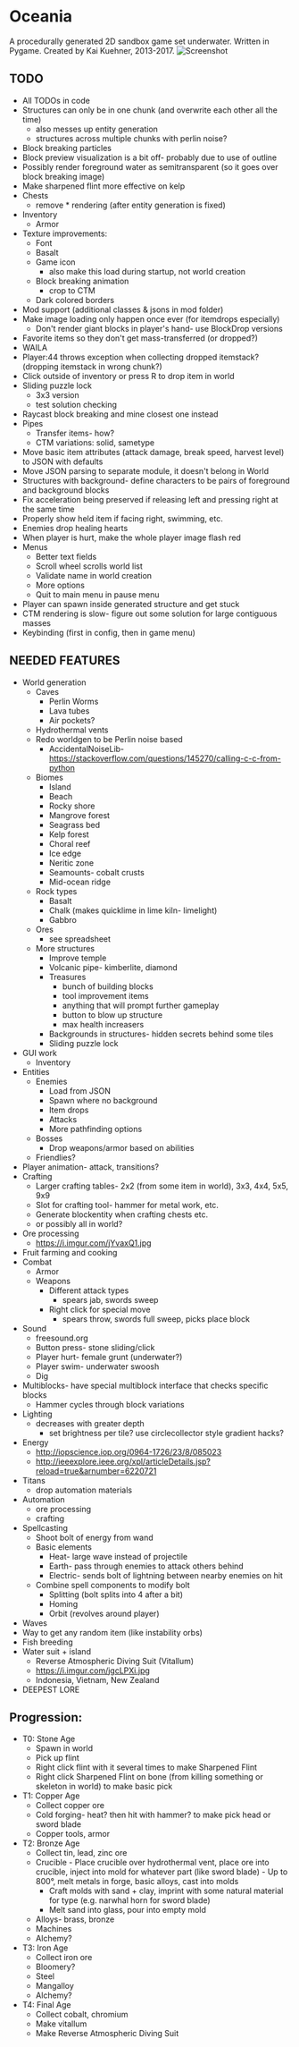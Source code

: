 Oceania
==
A procedurally generated 2D sandbox game set underwater.
Written in Pygame.
Created by Kai Kuehner, 2013-2017.
![Screenshot](http://i.imgur.com/wUVoCkr.png)

TODO
--
- All TODOs in code
- Structures can only be in one chunk (and overwrite each other all the time)
	- also messes up entity generation
	- structures across multiple chunks with perlin noise?
- Block breaking particles
- Block preview visualization is a bit off- probably due to use of outline
- Possibly render foreground water as semitransparent (so it goes over block breaking image)
- Make sharpened flint more effective on kelp
- Chests
    - remove * rendering (after entity generation is fixed)
- Inventory
    - Armor
- Texture improvements:
	- Font
	- Basalt
	- Game icon
		- also make this load during startup, not world creation
	- Block breaking animation
		- crop to CTM
	- Dark colored borders
- Mod support (additional classes & jsons in mod folder)
- Make image loading only happen once ever (for itemdrops especially)
	- Don't render giant blocks in player's hand- use BlockDrop versions
- Favorite items so they don't get mass-transferred (or dropped?)
- WAILA
- Player:44 throws exception when collecting dropped itemstack? (dropping itemstack in wrong chunk?)
- Click outside of inventory or press R to drop item in world
- Sliding puzzle lock
	- 3x3 version
	- test solution checking
- Raycast block breaking and mine closest one instead
- Pipes
	- Transfer items- how?
	- CTM variations: solid, sametype
- Move basic item attributes (attack damage, break speed, harvest level) to JSON with defaults
- Move JSON parsing to separate module, it doesn't belong in World
- Structures with background- define characters to be pairs of foreground and background blocks
- Fix acceleration being preserved if releasing left and pressing right at the same time
- Properly show held item if facing right, swimming, etc.
- Enemies drop healing hearts
- When player is hurt, make the whole player image flash red
- Menus
	- Better text fields
	- Scroll wheel scrolls world list
    - Validate name in world creation
    - More options
    - Quit to main menu in pause menu
- Player can spawn inside generated structure and get stuck
- CTM rendering is slow- figure out some solution for large contiguous masses
- Keybinding (first in config, then in game menu)

NEEDED FEATURES
--
- World generation
    - Caves
    	- Perlin Worms
        - Lava tubes
        - Air pockets?
    - Hydrothermal vents
    - Redo worldgen to be Perlin noise based
		- AccidentalNoiseLib- https://stackoverflow.com/questions/145270/calling-c-c-from-python
    - Biomes
    	- Island
    	- Beach
    	- Rocky shore
    	- Mangrove forest
    	- Seagrass bed
    	- Kelp forest
    	- Choral reef
    	- Ice edge
        - Neritic zone
        - Seamounts- cobalt crusts
    	- Mid-ocean ridge
    - Rock types
        - Basalt
        - Chalk (makes quicklime in lime kiln- limelight)
        - Gabbro
    - Ores
    	- see spreadsheet
    - More structures
        - Improve temple
        - Volcanic pipe- kimberlite, diamond
        - Treasures
            - bunch of building blocks
            - tool improvement items
            - anything that will prompt further gameplay
            - button to blow up structure
            - max health increasers
        - Backgrounds in structures- hidden secrets behind some tiles
		- Sliding puzzle lock
- GUI work
    - Inventory
- Entities
    - Enemies
    	- Load from JSON
    	- Spawn where no background
    	- Item drops
    	- Attacks
    	- More pathfinding options
    - Bosses
	    - Drop weapons/armor based on abilities
	- Friendlies?
- Player animation- attack, transitions?
- Crafting
    - Larger crafting tables- 2x2 (from some item in world), 3x3, 4x4, 5x5, 9x9
    - Slot for crafting tool- hammer for metal work, etc.
    - Generate blockentity when crafting chests etc.
    - or possibly all in world?
- Ore processing
    - https://i.imgur.com/jYvaxQ1.jpg
- Fruit farming and cooking
- Combat
    - Armor
    - Weapons
    	- Different attack types
    		- spears jab, swords sweep
    	- Right click for special move
    		- spears throw, swords full sweep, picks place block
- Sound
    - freesound.org
    - Button press- stone sliding/click
    - Player hurt- female grunt (underwater?)
    - Player swim- underwater swoosh
    - Dig
- Multiblocks- have special multiblock interface that checks specific blocks
    - Hammer cycles through block variations
- Lighting
  - decreases with greater depth
    - set brightness per tile? use circlecollector style gradient hacks?
- Energy
    - http://iopscience.iop.org/0964-1726/23/8/085023
    - http://ieeexplore.ieee.org/xpl/articleDetails.jsp?reload=true&arnumber=6220721
- Titans
    - drop automation materials
- Automation
    - ore processing
    - crafting
- Spellcasting
	- Shoot bolt of energy from wand
	- Basic elements
		- Heat- large wave instead of projectile
		- Earth- pass through enemies to attack others behind
		- Electric- sends bolt of lightning between nearby enemies on hit
	- Combine spell components to modify bolt
		- Splitting (bolt splits into 4 after a bit)
		- Homing
		- Orbit (revolves around player)
- Waves
- Way to get any random item (like instability orbs)
- Fish breeding
- Water suit + island
    - Reverse Atmospheric Diving Suit (Vitallum)
    - https://i.imgur.com/jgcLPXi.jpg
	- Indonesia, Vietnam, New Zealand
- DEEPEST LORE

Progression:
--
- T0: Stone Age
    - Spawn in world
    - Pick up flint
    - Right click flint with it several times to make Sharpened Flint
    - Right click Sharpened Flint on bone (from killing something or skeleton in world) to make basic pick
- T1: Copper Age
    - Collect copper ore
    - Cold forging- heat? then hit with hammer? to make pick head or sword blade
    - Copper tools, armor
- T2: Bronze Age
	- Collect tin, lead, zinc ore
    - Crucible
			- Place crucible over hydrothermal vent, place ore into crucible, inject into mold for whatever part (like sword blade)
			- Up to 800°, melt metals in forge, basic alloys, cast into molds
        - Craft molds with sand + clay, imprint with some natural material for type (e.g. narwhal horn for sword blade)
        - Melt sand into glass, pour into empty mold
    - Alloys- brass, bronze
    - Machines
    - Alchemy?
- T3: Iron Age
	- Collect iron ore
	- Bloomery?
	- Steel
	- Mangalloy
    - Alchemy?
- T4: Final Age
	- Collect cobalt, chromium
	- Make vitallum
	- Make Reverse Atmospheric Diving Suit